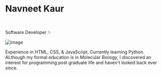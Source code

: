 <h1> Navneet Kaur</h1> 
<br>
<p>Software Developer ✨ </p>

![image](https://github.com/Navneet-2-Kaur/Navneet-2-Kaur/assets/139146318/c92e6cad-705a-4567-84b0-a92b277125cb)

Experience in HTML, CSS, & JavaScript. Currently learning Python.
ALthough my formal education is in Molecular Biology, I discovered an interest for programming post graduate life and haven't looked back ever since. 




